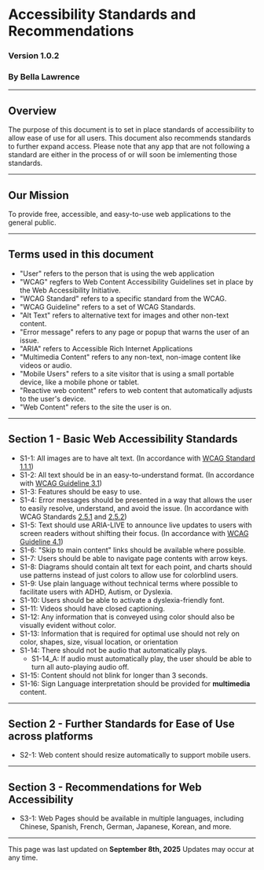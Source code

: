 # Accessibility Standards and Recommendations
### Version 1.0.2
### By Bella Lawrence

---

## Overview
The purpose of this document is to set in place standards of accessibility to allow ease of use for all users. This document also recommends standards to further expand access.
Please note that any app that are not following a standard are either in the process of or will soon be imlementing those standards. 


---
## Our Mission
To provide free, accessible, and easy-to-use web applications to the general public.

---
## Terms used in this document

- "User" refers to the person that is using the web application
- "WCAG" regfers to Web Content Accessibility Guidelines set in place by the Web Accessibility Initiative.
- "WCAG Standard" refers to a specific standard from the WCAG.
- "WCAG Guideline" refers to a set of WCAG Standards.
- "Alt Text" refers to alternative text for images and other non-text content.
- "Error message" refers to any page or popup that warns the user of an issue.
- "ARIA" refers to Accessible Rich Internet Applications
- "Multimedia Content" refers to any non-text, non-image content like videos or audio.
- "Mobile Users" refers to a site visitor that is using a small portable device, like a mobile phone or tablet.
- "Reactive web content" refers to web content that automatically adjusts to the user's device.
- "Web Content" refers to the site the user is on.

---

## Section 1 - Basic Web Accessibility Standards
- S1-1: All images are to have alt text. (In accordance with [WCAG Standard 1.1.1](https://www.w3.org/TR/UNDERSTANDING-WCAG20/Overview.html#text-equiv-all))
- S1-2: All text should be in an easy-to-understand format. (In accordance with [WCAG Guideline 3.1](https://www.w3.org/TR/2006/WD-WCAG20-20060427/guidelines.html#meaning))
- S1-3: Features should be easy to use. 
- S1-4: Error messages should be presented in a way that allows the user to easily resolve, understand, and avoid the issue. (In accordance with WCAG Standards [2.5.1](https://www.w3.org/TR/UNDERSTANDING-WCAG20/Overview.html#minimize-error-identified) and [2.5.2](https://www.w3.org/TR/UNDERSTANDING-WCAG20/Overview.html#minimize-error-suggestions))
- S1-5: Text should use ARIA-LIVE to announce live updates to users with screen readers without shifting their focus. (In accordance with [WCAG Guideline 4.1](https://www.w3.org/TR/2006/WD-WCAG20-20060427/guidelines.html#ensure-compat))
- S1-6: "Skip to main content" links should be available where possible.
- S1-7: Users should be able to navigate page contents with arrow keys. 
- S1-8: Diagrams should contain alt text for each point, and charts should use patterns instead of just colors to allow use for colorblind users.
- S1-9: Use plain language without technical terms where possible to facilitate users with ADHD, Autism, or Dyslexia.
- S1-10: Users should be able to activate a dyslexia-friendly font.
- S1-11: Videos should have closed captioning.
- S1-12: Any information that is conveyed using color should also be visually evident without color.
- S1-13: Information that is required for optimal use should not rely on color, shapes, size, visual location, or orientation
- S1-14: There should not be audio that automatically plays.
  - S1-14_A: If audio must automatically play, the user should be able to turn all auto-playing audio off.
- S1-15: Content should not blink for longer than 3 seconds.
- S1-16: Sign Language interpretation should be provided for **multimedia** content.

---
## Section 2 - Further Standards for Ease of Use across platforms
- S2-1: Web content should resize automatically to support mobile users.
---
## Section 3 - Recommendations for Web Accessibility

- S3-1: Web Pages should be available in multiple languages, including Chinese, Spanish, French, German, Japanese, Korean, and more.


---

This page was last updated on **September 8th, 2025**
Updates may occur at any time.
<!--https://www.w3.org/TR/2006/WD-WCAG20-20060427/appendixB.html-->
